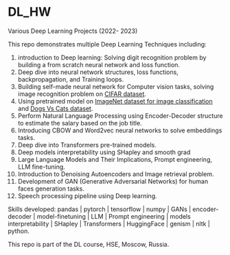 # DL_HW
Various Deep Learning Projects (2022- 2023)


This repo demonstrates multiple Deep Learning Techniques including:
1. introduction to Deep learning: Solving digit recognition problem by building a from scratch neural network and loss function.
2. Deep dive into neural network structures, loss functions, backpropagation, and Training loops.
3. Building self-made neural network for Computer vision tasks, solving image recognition problem on [CIFAR dataset](https://raw.githubusercontent.com/yandexdataschool/Practical_DL/fall19/week03_convnets/cifar.py).
4. Using pretrained model on [ImageNet dataset for image classification](https://image-net.org/) and [Dogs Vs Cats dataset](https://www.kaggle.com/c/dogs-vs-cats).
5. Perform Natural Language Processing using Encoder-Decoder structure to estimate the salary based on the job title.
6. Introducing CBOW and Word2vec neural networks to solve embeddings tasks.
7. Deep dive into Transformers pre-trained models.
8. Deep models interpretability using SHapley and smooth grad
9. Large Language Models and Their Implications, Prompt engineering, LLM fine-tuning.
10. Introduction to Denoising Autoencoders and Image retrieval problem.
11. Development of GAN (Generative Adversarial Networks) for human faces generation tasks.
12. Speech processing pipeline using Deep learning.
    
Skills developed: pandas | pytorch | tensorflow | numpy | GANs | encoder-decoder | model-finetuning | LLM | Prompt engineering | models interpretability | SHapley | Transformers | HuggingFace | genism | nltk | python.

This repo is part of the DL course, HSE, Moscow, Russia.
